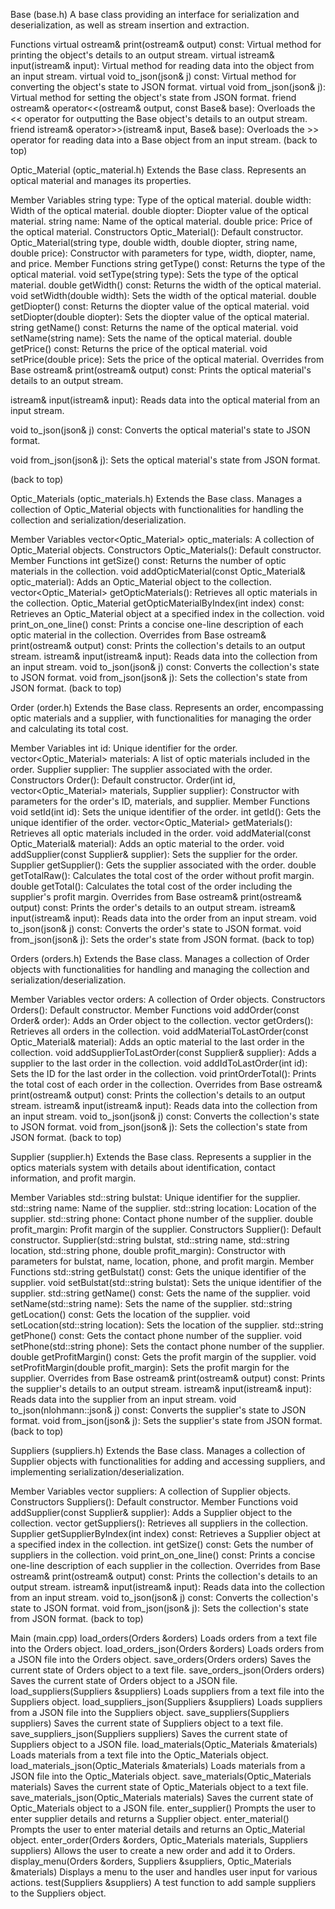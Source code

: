 Base (base.h)
A base class providing an interface for serialization and deserialization, as well as stream insertion and extraction.

Functions
virtual ostream& print(ostream& output) const: Virtual method for printing the object's details to an output stream.
virtual istream& input(istream& input): Virtual method for reading data into the object from an input stream.
virtual void to_json(json& j) const: Virtual method for converting the object's state to JSON format.
virtual void from_json(json& j): Virtual method for setting the object's state from JSON format.
friend ostream& operator<<(ostream& output, const Base& base): Overloads the << operator for outputting the Base object's details to an output stream.
friend istream& operator>>(istream& input, Base& base): Overloads the >> operator for reading data into a Base object from an input stream.
(back to top)

Optic_Material (optic_material.h)
Extends the Base class. Represents an optical material and manages its properties.

Member Variables
string type: Type of the optical material.
double width: Width of the optical material.
double diopter: Diopter value of the optical material.
string name: Name of the optical material.
double price: Price of the optical material.
Constructors
Optic_Material(): Default constructor.
Optic_Material(string type, double width, double diopter, string name, double price): Constructor with parameters for type, width, diopter, name, and price.
Member Functions
string getType() const: Returns the type of the optical material.
void setType(string type): Sets the type of the optical material.
double getWidth() const: Returns the width of the optical material.
void setWidth(double width): Sets the width of the optical material.
double getDiopter() const: Returns the diopter value of the optical material.
void setDiopter(double diopter): Sets the diopter value of the optical material.
string getName() const: Returns the name of the optical material.
void setName(string name): Sets the name of the optical material.
double getPrice() const: Returns the price of the optical material.
void setPrice(double price): Sets the price of the optical material.
Overrides from Base
ostream& print(ostream& output) const: Prints the optical material's details to an output stream.

istream& input(istream& input): Reads data into the optical material from an input stream.

void to_json(json& j) const: Converts the optical material's state to JSON format.

void from_json(json& j): Sets the optical material's state from JSON format.

(back to top)

Optic_Materials (optic_materials.h)
Extends the Base class. Manages a collection of Optic_Material objects with functionalities for handling the collection and serialization/deserialization.

Member Variables
vector<Optic_Material> optic_materials: A collection of Optic_Material objects.
Constructors
Optic_Materials(): Default constructor.
Member Functions
int getSize() const: Returns the number of optic materials in the collection.
void addOpticMaterial(const Optic_Material& optic_material): Adds an Optic_Material object to the collection.
vector<Optic_Material> getOpticMaterials(): Retrieves all optic materials in the collection.
Optic_Material getOpticMaterialByIndex(int index) const: Retrieves an Optic_Material object at a specified index in the collection.
void print_on_one_line() const: Prints a concise one-line description of each optic material in the collection.
Overrides from Base
ostream& print(ostream& output) const: Prints the collection's details to an output stream.
istream& input(istream& input): Reads data into the collection from an input stream.
void to_json(json& j) const: Converts the collection's state to JSON format.
void from_json(json& j): Sets the collection's state from JSON format.
(back to top)

Order (order.h)
Extends the Base class. Represents an order, encompassing optic materials and a supplier, with functionalities for managing the order and calculating its total cost.

Member Variables
int id: Unique identifier for the order.
vector<Optic_Material> materials: A list of optic materials included in the order.
Supplier supplier: The supplier associated with the order.
Constructors
Order(): Default constructor.
Order(int id, vector<Optic_Material> materials, Supplier supplier): Constructor with parameters for the order's ID, materials, and supplier.
Member Functions
void setId(int id): Sets the unique identifier of the order.
int getId(): Gets the unique identifier of the order.
vector<Optic_Material> getMaterials(): Retrieves all optic materials included in the order.
void addMaterial(const Optic_Material& material): Adds an optic material to the order.
void addSupplier(const Supplier& supplier): Sets the supplier for the order.
Supplier getSupplier(): Gets the supplier associated with the order.
double getTotalRaw(): Calculates the total cost of the order without profit margin.
double getTotal(): Calculates the total cost of the order including the supplier's profit margin.
Overrides from Base
ostream& print(ostream& output) const: Prints the order's details to an output stream.
istream& input(istream& input): Reads data into the order from an input stream.
void to_json(json& j) const: Converts the order's state to JSON format.
void from_json(json& j): Sets the order's state from JSON format.
(back to top)

Orders (orders.h)
Extends the Base class. Manages a collection of Order objects with functionalities for handling and managing the collection and serialization/deserialization.

Member Variables
vector<Order> orders: A collection of Order objects.
Constructors
Orders(): Default constructor.
Member Functions
void addOrder(const Order& order): Adds an Order object to the collection.
vector<Order> getOrders(): Retrieves all orders in the collection.
void addMaterialToLastOrder(const Optic_Material& material): Adds an optic material to the last order in the collection.
void addSupplierToLastOrder(const Supplier& supplier): Adds a supplier to the last order in the collection.
void addIdToLastOrder(int id): Sets the ID for the last order in the collection.
void printOrderTotal(): Prints the total cost of each order in the collection.
Overrides from Base
ostream& print(ostream& output) const: Prints the collection's details to an output stream.
istream& input(istream& input): Reads data into the collection from an input stream.
void to_json(json& j) const: Converts the collection's state to JSON format.
void from_json(json& j): Sets the collection's state from JSON format.
(back to top)

Supplier (supplier.h)
Extends the Base class. Represents a supplier in the optics materials system with details about identification, contact information, and profit margin.

Member Variables
std::string bulstat: Unique identifier for the supplier.
std::string name: Name of the supplier.
std::string location: Location of the supplier.
std::string phone: Contact phone number of the supplier.
double profit_margin: Profit margin of the supplier.
Constructors
Supplier(): Default constructor.
Supplier(std::string bulstat, std::string name, std::string location, std::string phone, double profit_margin): Constructor with parameters for bulstat, name, location, phone, and profit margin.
Member Functions
std::string getBulstat() const: Gets the unique identifier of the supplier.
void setBulstat(std::string bulstat): Sets the unique identifier of the supplier.
std::string getName() const: Gets the name of the supplier.
void setName(std::string name): Sets the name of the supplier.
std::string getLocation() const: Gets the location of the supplier.
void setLocation(std::string location): Sets the location of the supplier.
std::string getPhone() const: Gets the contact phone number of the supplier.
void setPhone(std::string phone): Sets the contact phone number of the supplier.
double getProfitMargin() const: Gets the profit margin of the supplier.
void setProfitMargin(double profit_margin): Sets the profit margin for the supplier.
Overrides from Base
ostream& print(ostream& output) const: Prints the supplier's details to an output stream.
istream& input(istream& input): Reads data into the supplier from an input stream.
void to_json(nlohmann::json& j) const: Converts the supplier's state to JSON format.
void from_json(json& j): Sets the supplier's state from JSON format.
(back to top)

Suppliers (suppliers.h)
Extends the Base class. Manages a collection of Supplier objects with functionalities for adding and accessing suppliers, and implementing serialization/deserialization.

Member Variables
vector<Supplier> suppliers: A collection of Supplier objects.
Constructors
Suppliers(): Default constructor.
Member Functions
void addSupplier(const Supplier& supplier): Adds a Supplier object to the collection.
vector<Supplier> getSuppliers(): Retrieves all suppliers in the collection.
Supplier getSupplierByIndex(int index) const: Retrieves a Supplier object at a specified index in the collection.
int getSize() const: Gets the number of suppliers in the collection.
void print_on_one_line() const: Prints a concise one-line description of each supplier in the collection.
Overrides from Base
ostream& print(ostream& output) const: Prints the collection's details to an output stream.
istream& input(istream& input): Reads data into the collection from an input stream.
void to_json(json& j) const: Converts the collection's state to JSON format.
void from_json(json& j): Sets the collection's state from JSON format.
(back to top)

Main (main.cpp)
load_orders(Orders &orders) Loads orders from a text file into the Orders object.
load_orders_json(Orders &orders) Loads orders from a JSON file into the Orders object.
save_orders(Orders orders) Saves the current state of Orders object to a text file.
save_orders_json(Orders orders) Saves the current state of Orders object to a JSON file.
load_suppliers(Suppliers &suppliers) Loads suppliers from a text file into the Suppliers object.
load_suppliers_json(Suppliers &suppliers) Loads suppliers from a JSON file into the Suppliers object.
save_suppliers(Suppliers suppliers) Saves the current state of Suppliers object to a text file.
save_suppliers_json(Suppliers suppliers) Saves the current state of Suppliers object to a JSON file.
load_materials(Optic_Materials &materials) Loads materials from a text file into the Optic_Materials object.
load_materials_json(Optic_Materials &materials) Loads materials from a JSON file into the Optic_Materials object.
save_materials(Optic_Materials materials) Saves the current state of Optic_Materials object to a text file.
save_materials_json(Optic_Materials materials) Saves the current state of Optic_Materials object to a JSON file.
enter_supplier() Prompts the user to enter supplier details and returns a Supplier object.
enter_material() Prompts the user to enter material details and returns an Optic_Material object.
enter_order(Orders &orders, Optic_Materials materials, Suppliers suppliers) Allows the user to create a new order and add it to Orders.
display_menu(Orders &orders, Suppliers &suppliers, Optic_Materials &materials) Displays a menu to the user and handles user input for various actions.
test(Suppliers &suppliers) A test function to add sample suppliers to the Suppliers object.
